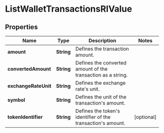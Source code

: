 

# ListWalletTransactionsRIValue


## Properties

Name | Type | Description | Notes
------------ | ------------- | ------------- | -------------
**amount** | **String** | Defines the transaction amount. | 
**convertedAmount** | **String** | Defines the converted amount of the transaction as a string. | 
**exchangeRateUnit** | **String** | Defines the exchange rate&#39;s unit. | 
**symbol** | **String** | Defines the unit of the transaction&#39;s amount. | 
**tokenIdentifier** | **String** | Defines the token&#39;s identifier of the transaction&#39;s amount. |  [optional]



